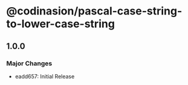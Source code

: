 # @codinasion/pascal-case-string-to-lower-case-string

## 1.0.0

### Major Changes

- eadd657: Initial Release
